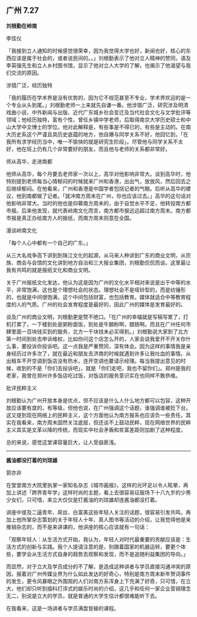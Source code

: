 ## 广州 7.27

**刘根勤在岭南**

李佳仪

「我接到立人通知的时候感觉很荣幸，因为我觉得大学也好，新闻也好，核心的东西应该是属于社会的，或者说民间的。。」刘根勤表示了他对立人精神的赞同，语及李英强先生和立人乡村图书馆，显示了他对立人大学的了解，也揭示了他渴望与我们交流的原因。

涉猎广泛，经历独特

「我的履历在学术界是没有优势的，因为它不规范甚至不专业，学术界欢迎的是一个专业从头到尾。」刘根勤老师一上来就先自谦一番。他涉猎广泛，研究涉及明清戏曲小说、中外新闻与出版、近代广东城乡社会变迁及当代社会文化与文学批评等领域；他经历独特，富有个性，曾任乡镇中学老师，后取得南京大学历史硕士和中山大学中文博士的学位。他对此解释是，有些事是不得已的，有些是主动的。在南大历史系这个严谨且具历史底蕴的地方，他自爆与同学关系不好，他回忆到，「在我所有求学经历当中，唯一不愉快的就是研究生阶段」。尽管他与同学关系不太好，他在班上仍有几个非常要好的朋友，而且他与老师的关系都非常好。

师从高华，走进南都

他师从高华，每个月要去老师家一次以上，高华对他影响非常大。谈到高华时，他特别提到老师每当心情郁闷的时候就来广州和香港，出出气，放放风，然后回去之后继续郁闷。在他看来，广州和香港是中国学者包括记者的气眼。后听从高华的建议，他到南都做了记者。「就冲南方周末在广州，你也应该过去。」高华的这句话对他影响非常大。当时的他也是仰慕南方周末的，由于自觉水平不足，他转投南方都市报。后来他发现，就代表岭南文化而言，南方都市报远远超过南方周末。南方都市报是真正办给南方人的报纸，而南方周末则意在全国。

漫谈岭南文化

「每个人心中都有一个自己的广东。」

从三大名戏争高下讲到到珠江文化的起源，从马来人种讲到广东的商业文明，从宗族、商会与会馆的文化讲到地方自治和三大报业集团，刘根勤侃侃而谈。这里最让我有共鸣的就是报纸文化和商业文明。

关于广州报纸文化发达，他认为这是因为广州的文化水平相对来说是出于中等的水平，非常饱满，这也是个理想社会的状态。理想社会不是哑铃型的，而是纺锤形的，也就是中间很饱满，这个中间包括财富，也包括教育。媒体就适合中等教育程度的人的气质。广州的社会发育程度是最好的，因此广州的媒体是发育最好的。

谈及广州的商业文明，刘根勤更是赞不绝口。「在广州的幸福就是写稿写累了，打机打累了，一下楼到处是粥粉面饭，到处是牛腩粉啊，腊肠啊。而且在广州任何市肆里面一百块钱买到的服务，北方一千块钱未必买得到。」刘根勤说大家到了北方第一时间到处去申诉维权，比如你问这个店怎么开的，人家会说我爱开不开关你什么事，要投诉你投诉吧。这一点我是严重赞同，深有体会。因为这样的事情我是亲身经历过许多次了，就在最近和朋友去济南的时候就遇到许多让我吐血的事情。从出租车不开空调到饭店没有热水，连开空调也要请示经理。每当我提出意见的时候，收到的不是「你们去投诉吧」，就是「你们走吧，我也不留你们」。郑州是我的老家，我曾在郑州许多饭店吃过饭，对饭店的服务意识实在也同样不敢恭维。

批评民粹主义

刘根勤认为广州开放本身是优点，但不应该是什么人什么地方都可以包容，这种开放应该要有度的，有等级，但他也说，在广州强调这个话题，谁强调谁被贬下台。这又提到现在网络上的民粹主义，这个方面他认为南方报系也应该负一些责任。其实在我看来，南方周末固然关注底层，但还谈不上鼓动民粹，现在网络世界的民粹主义其实是文革以降的传统，而现实中社会矛盾和贫富差距则加剧了这种程度。

总的来说，感觉这堂课容量巨大，让人受益匪浅。

---

**酱油都没打着的刘琼雄**

郭亦非

在堂堂南方大院里执掌一家知名杂志《城市画报》，这样的光环足以令人眩晕，再加上讲述「跨界青年学」这样时尚的主题，看上去很容易征服场下十八九岁的少男少女们，只可惜，来立大仅仅是打酱油的刘琼雄却连酱油都没打着。

讲座中提及二逼青年、屌丝、白富美这些年轻人关注的话题，很容易引发共鸣，再加上他所掌杂志策划的关于年轻人十年、真人图书等活动的介绍，让我觉得他是来推销杂志的，而不是来讲课的，他讲座的核心应该就有一句话：

「观察年轻人：从生活方式开始，我认为，年轻人对时代最重要的贡献应该是：生活方式的创新与实践。我个人提请注意的是，别跟着国家的机器运转，要更个体些，要学会从生活方式自身的趋势去观察和发现，而不是追随利益集团的导向。」

而显然，对于立大及学员成分的不了解，是造成这种讲者与学员直接沟通冲突的原因，报着对广州传媒业界为什么如此发达的好奇心，特别是南方周末新年贺词事件的发生，更令风暴眼之外围观的人们对南方系浑身上下充满了好奇，只可惜，在立大，他们却只听到插科打诨式的娱乐时尚的介绍，这几乎和任何一家企业营销理念无二，别说是立大的学员，就是普通的大学生估计都很难能听下去。

在我看来，这是一场讲者与学员满盘皆输的课程。